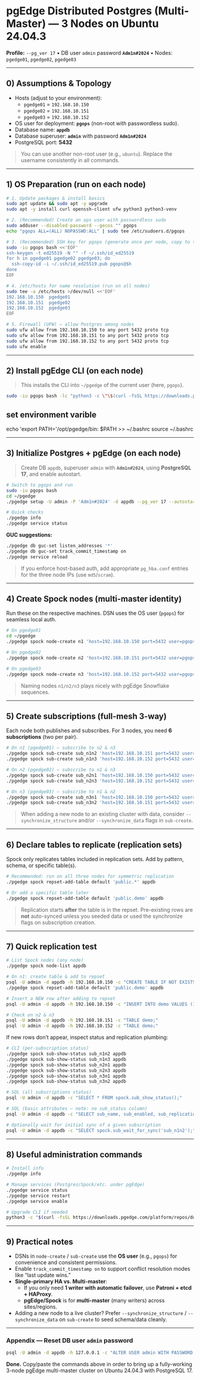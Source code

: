 # pgEdge Distributed Postgres (Multi-Master) — 3 Nodes on Ubuntu 24.04.3

**Profile:** `--pg_ver 17` • DB user `admin` password **`Adm1n#2024`** • Nodes: `pgedge01`, `pgedge02`, `pgedge03`

---

## 0) Assumptions & Topology

- Hosts (adjust to your environment):
  - `pgedge01` = `192.168.10.150`
  - `pgedge02` = `192.168.10.151`
  - `pgedge03` = `192.168.10.152`
- OS user for deployment: **`pgops`** (non-root with passwordless sudo).
- Database name: **`appdb`**
- Database superuser: **`admin`** with password **`Adm1n#2024`**
- PostgreSQL port: **5432**

> You can use another non-root user (e.g., `ubuntu`). Replace the username consistently in all commands.

---

## 1) OS Preparation (run on **each** node)

```bash
# 1. Update packages & install basics
sudo apt update && sudo apt -y upgrade
sudo apt -y install curl openssh-client ufw python3 python3-venv

# 2. (Recommended) Create an ops user with passwordless sudo
sudo adduser --disabled-password --gecos "" pgops
echo "pgops ALL=(ALL) NOPASSWD:ALL" | sudo tee /etc/sudoers.d/pgops

# 3. (Recommended) SSH key for pgops (generate once per node, copy to the others)
sudo -iu pgops bash <<'EOF'
ssh-keygen -t ed25519 -N "" -f ~/.ssh/id_ed25519
for h in pgedge01 pgedge02 pgedge03; do
  ssh-copy-id -i ~/.ssh/id_ed25519.pub pgops@$h
done
EOF

# 4. /etc/hosts for name resolution (run on all nodes)
sudo tee -a /etc/hosts >/dev/null <<'EOF'
192.168.10.150  pgedge01
192.168.10.151  pgedge02
192.168.10.152  pgedge03
EOF

# 5. Firewall (UFW) — allow Postgres among nodes
sudo ufw allow from 192.168.10.150 to any port 5432 proto tcp
sudo ufw allow from 192.168.10.151 to any port 5432 proto tcp
sudo ufw allow from 192.168.10.152 to any port 5432 proto tcp
sudo ufw enable
```

---

## 2) Install **pgEdge CLI** (on **each** node)

> This installs the CLI into `~/pgedge` of the current user (here, `pgops`).

```bash
sudo -iu pgops bash -lc "python3 -c \"\$(curl -fsSL https://downloads.pgedge.com/platform/repos/download/install.py)\""
```
## set environment varible 
echo 'export PATH='/opt/pgedge/bin:
$PATH >> ~/.bashrc
source ~/.bashrc

---

## 3) Initialize Postgres + pgEdge (on **each** node)

> Create DB `appdb`, superuser `admin` with **`Adm1n#2024`**, using **PostgreSQL 17**, and enable autostart.

```bash
# Switch to pgops and run
sudo -iu pgops bash
cd ~/pgedge
./pgedge setup -U admin -P 'Adm1n#2024' -d appdb --pg_ver 17 --autostart True

# Quick checks
./pgedge info
./pgedge service status
```

**GUC suggestions:**

```bash
./pgedge db guc-set listen_addresses '*'
./pgedge db guc-set track_commit_timestamp on
./pgedge service reload
```

> If you enforce host-based auth, add appropriate `pg_hba.conf` entries for the three node IPs (use `md5`/`scram`).

---

## 4) Create **Spock nodes** (multi-master identity)

Run these on the respective machines. DSN uses the OS user (`pgops`) for seamless local auth.

```bash
# On pgedge01
cd ~/pgedge
./pgedge spock node-create n1 'host=192.168.10.150 port=5432 user=pgops dbname=appdb' appdb

# On pgedge02
./pgedge spock node-create n2 'host=192.168.10.151 port=5432 user=pgops dbname=appdb' appdb

# On pgedge03
./pgedge spock node-create n3 'host=192.168.10.152 port=5432 user=pgops dbname=appdb' appdb
```

> Naming nodes `n1/n2/n3` plays nicely with pgEdge Snowflake sequences.

---

## 5) Create **subscriptions** (full-mesh 3-way)

Each node both publishes and subscribes. For 3 nodes, you need **6 subscriptions** (two per pair).

```bash
# On n1 (pgedge01) — subscribe to n2 & n3
./pgedge spock sub-create sub_n1n2 'host=192.168.10.151 port=5432 user=pgops dbname=appdb' appdb
./pgedge spock sub-create sub_n1n3 'host=192.168.10.152 port=5432 user=pgops dbname=appdb' appdb

# On n2 (pgedge02) — subscribe to n1 & n3
./pgedge spock sub-create sub_n2n1 'host=192.168.10.150 port=5432 user=pgops dbname=appdb' appdb
./pgedge spock sub-create sub_n2n3 'host=192.168.10.152 port=5432 user=pgops dbname=appdb' appdb

# On n3 (pgedge03) — subscribe to n1 & n2
./pgedge spock sub-create sub_n3n1 'host=192.168.10.150 port=5432 user=pgops dbname=appdb' appdb
./pgedge spock sub-create sub_n3n2 'host=192.168.10.151 port=5432 user=pgops dbname=appdb' appdb
```

> When adding a new node to an existing cluster with data, consider `--synchronize_structure` and/or `--synchronize_data` flags in `sub-create`.

---

## 6) Declare tables to replicate (replication sets)

Spock only replicates tables included in replication sets. Add by pattern, schema, or specific table(s).

```bash
# Recommended: run on all three nodes for symmetric replication
./pgedge spock repset-add-table default 'public.*' appdb

# Or add a specific table later
./pgedge spock repset-add-table default 'public.demo' appdb
```

> Replication starts **after** the table is in the repset. Pre-existing rows are **not** auto-synced unless you seeded data or used the synchronize flags on subscription creation.

---

## 7) Quick replication test

```bash
# List Spock nodes (any node)
./pgedge spock node-list appdb

# On n1: create table & add to repset
psql -U admin -d appdb -h 192.168.10.150 -c "CREATE TABLE IF NOT EXISTS demo(id int primary key, note text);"
./pgedge spock repset-add-table default 'public.demo' appdb

# Insert a NEW row after adding to repset
psql -U admin -d appdb -h 192.168.10.150 -c "INSERT INTO demo VALUES (1, 'hello from n1');"

# Check on n2 & n3
psql -U admin -d appdb -h 192.168.10.151 -c "TABLE demo;"
psql -U admin -d appdb -h 192.168.10.152 -c "TABLE demo;"
```

If new rows don’t appear, inspect status and replication plumbing:

```bash
# CLI (per-subscription status)
./pgedge spock sub-show-status sub_n1n2 appdb
./pgedge spock sub-show-status sub_n1n3 appdb
./pgedge spock sub-show-status sub_n2n1 appdb
./pgedge spock sub-show-status sub_n2n3 appdb
./pgedge spock sub-show-status sub_n3n1 appdb
./pgedge spock sub-show-status sub_n3n2 appdb

# SQL (all subscriptions status)
psql -U admin -d appdb -c "SELECT * FROM spock.sub_show_status();"

# SQL (basic attributes — note: no sub_status column)
psql -U admin -d appdb -c "SELECT sub_name, sub_enabled, sub_replication_sets FROM spock.subscription;"

# Optionally wait for initial sync of a given subscription
psql -U admin -d appdb -c "SELECT spock.sub_wait_for_sync('sub_n1n2');"
```

---

## 8) Useful administration commands

```bash
# Install info
./pgedge info

# Manage services (Postgres/Spock/etc. under pgEdge)
./pgedge service status
./pgedge service restart
./pgedge service enable

# Upgrade CLI if needed
python3 -c "$(curl -fsSL https://downloads.pgedge.com/platform/repos/download/upgrade-cli.py)"
```

---

## 9) Practical notes

- DSNs in `node-create` / `sub-create` use the **OS user** (e.g., `pgops`) for convenience and consistent permissions.
- Enable `track_commit_timestamp on` to support conflict resolution modes like “last update wins.”
- **Single-primary HA vs. Multi-master**:
  - If you only need **1 writer with automatic failover**, use **Patroni + etcd + HAProxy**.
  - **pgEdge/Spock** is for **multi-master** (many writers) across sites/regions.
- Adding a new node to a live cluster? Prefer `--synchronize_structure` / `--synchronize_data` on `sub-create` to seed schema/data cleanly.

---

### Appendix — Reset DB user `admin` password

```bash
psql -U admin -d appdb -h 127.0.0.1 -c "ALTER USER admin WITH PASSWORD 'Adm1n#2024';"
```

**Done.** Copy/paste the commands above in order to bring up a fully-working 3-node pgEdge multi-master cluster on Ubuntu 24.04.3 with PostgreSQL 17.
